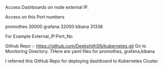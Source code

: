 Access Dashboards on node external IP.

Access on this Port numbers

promothes 30000
grafana   32000
kibana    31336


For Example External_IP:Port_No


Github Repo :- https://github.com/DeekshithSN/kubernetes.git
Go to Monitoring Directory. THere are yaml files for promothes, grafana,kibana

I referred this GitHub Repo for deploying dashboard to Kubernetes Cluster.

